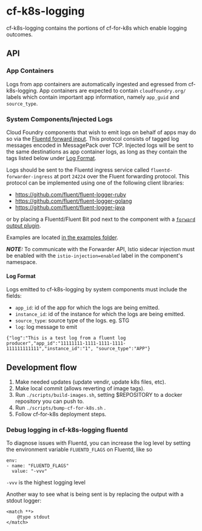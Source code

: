 # cf-k8s-logging

cf-k8s-logging contains the portions of cf-for-k8s which enable logging
outcomes.

## API

### App Containers
Logs from app containers are automatically ingested and egressed from
cf-k8s-logging. App containers are expected to contain `cloudfoundry.org/`
labels which contain important app information, namely `app_guid` and
`source_type`.

### System Components/Injected Logs
Cloud Foundry components that wish to emit logs on behalf of apps may do so via the
[Fluentd forward input](https://docs.fluentd.org/input/forward). This protocol
consists of tagged log messages encoded in MessagePack over TCP.
Injected logs will be sent to the same destinations as app container logs, as long
as they contain the tags listed below under [Log Format](#log-format).

Logs should be sent to the Fluentd ingress service called
`fluentd-forwarder-ingress` at port `24224` over the Fluent forwarding
protocol. This protocol can be implemented using one of the following client libraries:
 
* https://github.com/fluent/fluent-logger-ruby
* https://github.com/fluent/fluent-logger-golang
* https://github.com/fluent/fluent-logger-java

or by placing a Fluentd/Fluent Bit pod next to the component with a [`forward` output plugin](https://docs.fluentd.org/output/forward).

Examples are located [in the examples folder](examples).

***NOTE:***  To communicate with the Forwarder API, Istio sidecar injection
must be enabled with the `istio-injection=enabled` label in the component's
namespace.

#### Log Format
Logs emitted to cf-k8s-logging by system components must include the fields:
- `app_id`: id of the app for which the logs are being emitted.
- `instance_id`: id of the instance for which the logs are being emitted.
- `source_type`: source type of the logs. eg. STG
- `log`: log message to emit

```
{"log":"This is a test log from a fluent log producer","app_id":"11111111-1111-1111-1111-111111111111","instance_id":"1", "source_type":"APP"}
```
## Development flow

1. Make needed updates (update vendir, update k8s files, etc).
1. Make local commit (allows reverting of image tags).
1. Run `./scripts/build-images.sh`, setting $REPOSITORY to a docker
   repository you can push to.
1. Run `./scripts/bump-cf-for-k8s.sh` .
1. Follow cf-for-k8s deployment steps.

### Debug logging in cf-k8s-logging fluentd

To diagnose issues with Fluentd, you can increase the log level by setting the
environment variable `FLUENTD_FLAGS` on Fluentd, like so
```
env:
- name: "FLUENTD_FLAGS"
  value: "-vvv"
```

`-vvv` is the highest logging level

Another way to see what is being sent is by replacing the output with a stdout
logger:
```
<match **>
    @type stdout
</match>
```
